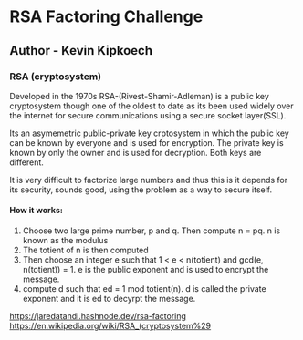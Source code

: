 # RSA Factoring Challenge

## Author - Kevin Kipkoech

### RSA (cryptosystem)

Developed in the 1970s RSA-(Rivest-Shamir-Adleman) is a public key cryptosystem though one of the oldest to date as its been used widely over the internet for secure communications using a secure socket layer(SSL). 

Its an asymemetric public-private key crptosystem in which the public key can be known by everyone and is used for encryption. The private key is known by only the owner and is used for decryption. Both keys are different.

It is very difficult to factorize large numbers and thus this is it depends for its security, sounds good, using the problem as a way to secure itself.

#### How it works:

1. Choose two large prime number, p and q. Then compute n = pq. n is known as the modulus
2. The totient of n is then computed 
3. Then choose an integer e such that 1 < e < n(totient) and gcd(e, n(totient)) = 1. e is the public exponent and is used to encrypt the message.
4. compute d such that ed = 1 mod totient(n). d is called the private exponent and it is ed to decyrpt the message.

<please refer to this for further understanding>

https://jaredatandi.hashnode.dev/rsa-factoring
https://en.wikipedia.org/wiki/RSA_(cryptosystem%29

